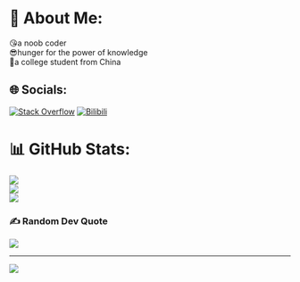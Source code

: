 # 💫 About Me:
😘a noob coder<br>😎hunger for the power of knowledge<br>🥷a college student from China


## 🌐 Socials:
[![Stack Overflow](https://img.shields.io/badge/-Stackoverflow-FE7A16?logo=stack-overflow&logoColor=white)](https://stackoverflow.com/users/nighterdream) [![Bilibili](https://img.shields.io/badge/BiliBili-%23FF0000.svg?logo=bilibili&logoColor=white)](https://space.bilibili.com/33934287?spm_id_from=333.1007.0.0) 


# 📊 GitHub Stats:
![](https://github-readme-stats.vercel.app/api?username=martine-stdo&theme=city_light&hide_border=false&include_all_commits=true&count_private=true)<br/>
![](https://github-readme-streak-stats.herokuapp.com/?user=martine-stdo&theme=city_light&hide_border=false)<br/>
![](https://github-readme-stats.vercel.app/api/top-langs/?username=martine-stdo&theme=city_light&hide_border=false&include_all_commits=true&count_private=true&layout=compact)


### ✍️ Random Dev Quote
![](https://quotes-github-readme.vercel.app/api?type=horizontal&theme=light)

---
[![](https://visitcount.itsvg.in/api?id=martine-stdo&icon=0&color=0)](https://visitcount.itsvg.in)

<!-- Proudly created with GPRM ( https://gprm.itsvg.in ) -->